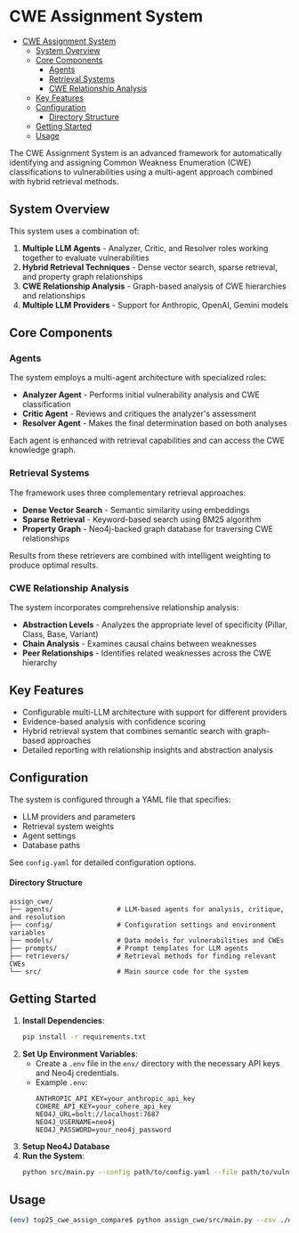 # CWE Assignment System

- [CWE Assignment System](#cwe-assignment-system)
  - [System Overview](#system-overview)
  - [Core Components](#core-components)
    - [Agents](#agents)
    - [Retrieval Systems](#retrieval-systems)
    - [CWE Relationship Analysis](#cwe-relationship-analysis)
  - [Key Features](#key-features)
  - [Configuration](#configuration)
      - [Directory Structure](#directory-structure)
  - [Getting Started](#getting-started)
  - [Usage](#usage)


The CWE Assignment System is an advanced framework for automatically identifying and assigning Common Weakness Enumeration (CWE) classifications to vulnerabilities using a multi-agent approach combined with hybrid retrieval methods.

## System Overview

This system uses a combination of:

1. **Multiple LLM Agents** - Analyzer, Critic, and Resolver roles working together to evaluate vulnerabilities
2. **Hybrid Retrieval Techniques** - Dense vector search, sparse retrieval, and property graph relationships
3. **CWE Relationship Analysis** - Graph-based analysis of CWE hierarchies and relationships
4. **Multiple LLM Providers** - Support for Anthropic, OpenAI, Gemini models

## Core Components

### Agents

The system employs a multi-agent architecture with specialized roles:

- **Analyzer Agent** - Performs initial vulnerability analysis and CWE classification
- **Critic Agent** - Reviews and critiques the analyzer's assessment
- **Resolver Agent** - Makes the final determination based on both analyses

Each agent is enhanced with retrieval capabilities and can access the CWE knowledge graph.

### Retrieval Systems

The framework uses three complementary retrieval approaches:

- **Dense Vector Search** - Semantic similarity using embeddings
- **Sparse Retrieval** - Keyword-based search using BM25 algorithm
- **Property Graph** - Neo4j-backed graph database for traversing CWE relationships

Results from these retrievers are combined with intelligent weighting to produce optimal results.

### CWE Relationship Analysis

The system incorporates comprehensive relationship analysis:

- **Abstraction Levels** - Analyzes the appropriate level of specificity (Pillar, Class, Base, Variant)
- **Chain Analysis** - Examines causal chains between weaknesses
- **Peer Relationships** - Identifies related weaknesses across the CWE hierarchy

## Key Features

- Configurable multi-LLM architecture with support for different providers
- Evidence-based analysis with confidence scoring
- Hybrid retrieval system that combines semantic search with graph-based approaches
- Detailed reporting with relationship insights and abstraction analysis


## Configuration

The system is configured through a YAML file that specifies:

- LLM providers and parameters
- Retrieval system weights
- Agent settings
- Database paths

See `config.yaml` for detailed configuration options.





#### Directory Structure
```
assign_cwe/
├── agents/                # LLM-based agents for analysis, critique, and resolution
├── config/                # Configuration settings and environment variables
├── models/                # Data models for vulnerabilities and CWEs
├── prompts/               # Prompt templates for LLM agents
├── retrievers/            # Retrieval methods for finding relevant CWEs
└── src/                   # Main source code for the system
```

## Getting Started


1. **Install Dependencies**:
   ```bash
   pip install -r requirements.txt
   ```
2. **Set Up Environment Variables**:
   - Create a `.env` file in the `env/` directory with the necessary API keys and Neo4j credentials.
   - Example `.env`:
     ```
     ANTHROPIC_API_KEY=your_anthropic_api_key
     COHERE_API_KEY=your_cohere_api_key
     NEO4J_URL=bolt://localhost:7687
     NEO4J_USERNAME=neo4j
     NEO4J_PASSWORD=your_neo4j_password
     ```
3. **Setup Neo4J Database**
4. **Run the System**:
   ```bash
   python src/main.py --config path/to/config.yaml --file path/to/vulnerability.json
   ```


## Usage

```bash
(env) top25_cwe_assign_compare$ python assign_cwe/src/main.py --csv ./data_in/cves.csv --output-dir ../cwe_assign_reports
```
